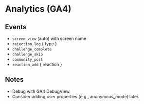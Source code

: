 # Analytics (GA4)

## Events
- `screen_view` (auto) with screen name
- `rejection_log` { type }
- `challenge_complete`
- `challenge_skip`
- `community_post`
- `reaction_add` { reaction }

## Notes
- Debug with GA4 DebugView.
- Consider adding user properties (e.g., anonymous_mode) later.